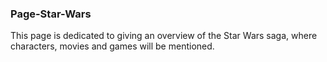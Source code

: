 ### Page-Star-Wars
This page is dedicated to giving an overview of the Star Wars saga, where characters, movies and games will be mentioned.
